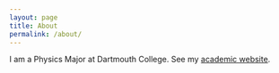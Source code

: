 ```yaml
---
layout: page
title: About
permalink: /about/
---
```


I am a Physics Major at Dartmouth College. See my [academic website](https://greydanus.github.io/academic_website/index.html).
